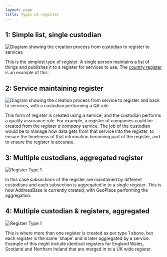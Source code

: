 ```yaml
---
layout: page
title: Types of register
---
```

## 1: Simple list, single custodian
![Diagram showing the creation process from custodian to register to services](images/register-type-1.svg)

This is the simplest type of register. A single person maintains a list of things and publishes it to a register for services to use. The [country register](http://country.beta.openregister.org/) is an example of this.

## 2: Service maintaining register
![Diagram showing the creation process from service to register and back to  services, with a custodian performing a QA role](images/register-type-2.svg)

This form of register is created using a service, and the custodian performs a quality assurance role. For example, a register of companies could be created from the _register a company_ service. The job of the custodian would be to manage how data gets from that service into the register, to ensure the timeliness of that information becoming part of the register, and to ensure the register is accurate.

## 3: Multiple custodians, aggregated register
![Register Type 1](images/register-type-3.svg)

In this case _subsections_ of the register are maintained by different custodians and each subsection is aggregated in to a single register. This is how AddressBase is currently created, with GeoPlace performing the aggregation.

## 4: Multiple custodian & registers, aggregated
![Register Type 1](images/register-type-4.svg)

This is where more than one register is created as per type 1 above, but each register is the same 'shape' and is later aggregated by a service. Example of this might include identical registers for England Wales, Scotland and Northern Ireland that are merged in to a UK wide register.
